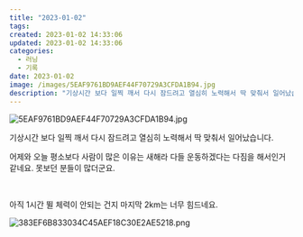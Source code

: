 ```yaml
---
title: "2023-01-02"
tags:
created: 2023-01-02 14:33:06
updated: 2023-01-02 14:33:06
categories:
  - 러닝
  - 기록
date: 2023-01-02
image: /images/5EAF9761BD9AEF44F70729A3CFDA1B94.jpg
description: "기상시간 보다 일찍 깨서 다시 잠드려고 열심히 노력해서 딱 맞춰서 일어났습니다. 어제와 오늘 평소보다 사람이 많은 이유는 새해라 다들 운동하겠다는 다짐을 해서인거 같네요. 못보던 분들이 많더군요. 아직 1시간 뛸 체력이 안되는 건지 마지막 2km는 너무 힘드네요."
---
```


![5EAF9761BD9AEF44F70729A3CFDA1B94.jpg](/images/5EAF9761BD9AEF44F70729A3CFDA1B94.jpg)
 
 

기상시간 보다 일찍 깨서 다시 잠드려고 열심히 노력해서 딱 맞춰서 일어났습니다.

어제와 오늘 평소보다 사람이 많은 이유는 새해라 다들 운동하겠다는 다짐을 해서인거 같네요. 못보던 분들이 많더군요.

 

아직 1시간 뛸 체력이 안되는 건지 마지막 2km는 너무 힘드네요.

 
 ![383EF6B833034C45AEF18C30E2AE5218.png](/images/383EF6B833034C45AEF18C30E2AE5218.png)
